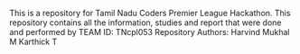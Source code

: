 This is a repository for Tamil Nadu Coders Premier League Hackathon.
This repository contains all the information, studies and report that were done and performed by TEAM ID: TNcpl053
                                                                                                 Repository Authors: Harvind Mukhal M
                                                                                                                     Karthick T
